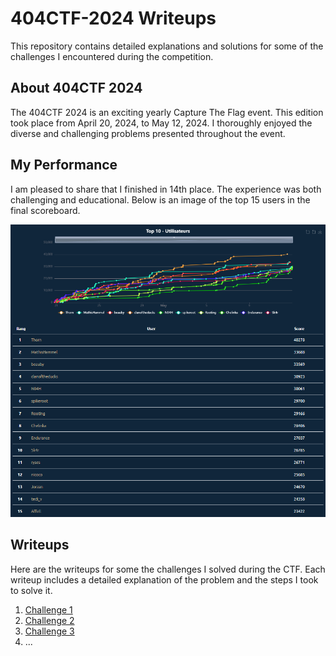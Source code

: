 # 404CTF-2024 Writeups

This repository contains detailed explanations and solutions for some of the challenges I encountered during the competition.

## About 404CTF 2024

The 404CTF 2024 is an exciting yearly Capture The Flag event. This edition took place from April 20, 2024, to May 12, 2024. I thoroughly enjoyed the diverse and challenging problems presented throughout the event.

## My Performance

I am pleased to share that I finished in 14th place. The experience was both challenging and educational. Below is an image of the top 15 users in the final scoreboard.

![Scoreboard](images/scoreboard.png)

## Writeups

Here are the writeups for some the challenges I solved during the CTF. Each writeup includes a detailed explanation of the problem and the steps I took to solve it.

1. [Challenge 1](writeups/challenge1.md)
2. [Challenge 2](writeups/challenge2.md)
3. [Challenge 3](writeups/challenge3.md)
4. ...
